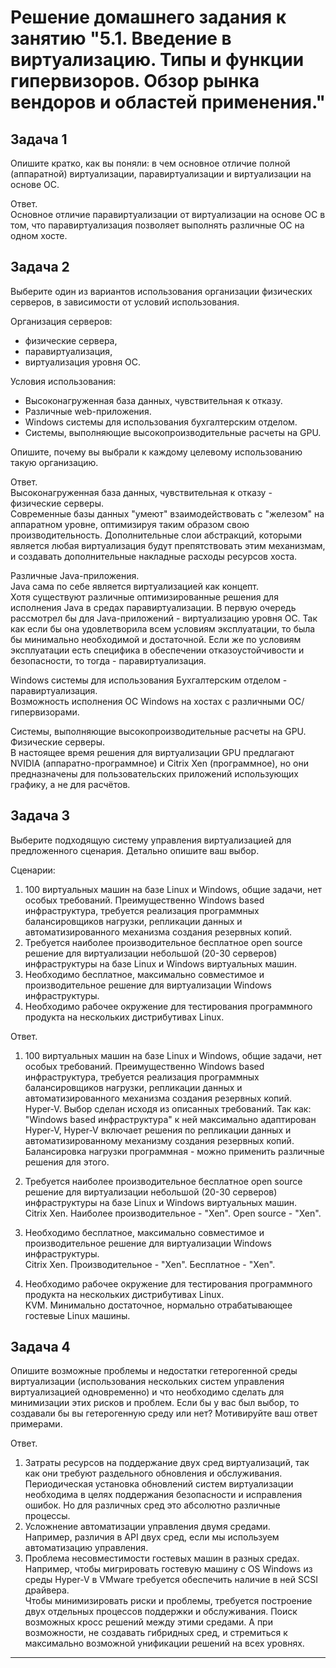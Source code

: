 
# Решение домашнего задания к занятию "5.1. Введение в виртуализацию. Типы и функции гипервизоров. Обзор рынка вендоров и областей применения."

## Задача 1

Опишите кратко, как вы поняли: в чем основное отличие полной (аппаратной) виртуализации, паравиртуализации и виртуализации на основе ОС.

Ответ.  
Основное отличие паравиртуализации от виртуализации на основе ОС в том, что паравиртуализация позволяет выполнять различные ОС на одном хосте. 

## Задача 2

Выберите один из вариантов использования организации физических серверов, в зависимости от условий использования.

Организация серверов:
- физические сервера,
- паравиртуализация,
- виртуализация уровня ОС.

Условия использования:
- Высоконагруженная база данных, чувствительная к отказу.
- Различные web-приложения.
- Windows системы для использования бухгалтерским отделом.
- Системы, выполняющие высокопроизводительные расчеты на GPU.

Опишите, почему вы выбрали к каждому целевому использованию такую организацию.

Ответ.  
Высоконагруженная база данных, чувствительная к отказу - физические серверы.  
Современные базы данных "умеют" взаимодействовать с "железом" на аппаратном уровне, оптимизируя таким образом свою производительность.
Дополнительные слои абстракций, которыми является любая виртуализация будут препятствовать этим механизмам, и создавать дополнительные накладные расходы ресурсов хоста.

Различные Java-приложения.  
Java сама по себе является виртуализацией как концепт.  
Хотя существуют различные оптимизированные решения для исполнения Java в средах паравиртуализации.
В первую очередь рассмотрел бы для Java-приложений - виртуализацию уровня ОС.
Так как если бы она удовлетворила всем условиям эксплуатации, то была бы минимально необходимой и достаточной.
Если же по условиям эксплуатации есть специфика в обеспечении отказоустойчивости и безопасности, то тогда - паравиртуализация.

Windows системы для использования Бухгалтерским отделом - паравиртуализация.  
Возможность исполнения ОС Windows на хостах с различными ОС/гипервизорами.  

Системы, выполняющие высокопроизводительные расчеты на GPU.  
Физические серверы.  
В настоящее время решения для виртуализации GPU предлагают NVIDIA (аппаратно-программное) и Citrix Xen (программное), но они предназначены для пользовательских приложений использующих графику, а не для расчётов.

## Задача 3

Выберите подходящую систему управления виртуализацией для предложенного сценария. Детально опишите ваш выбор.

Сценарии:

1. 100 виртуальных машин на базе Linux и Windows, общие задачи, нет особых требований. Преимущественно Windows based инфраструктура, требуется реализация программных балансировщиков нагрузки, репликации данных и автоматизированного механизма создания резервных копий.
2. Требуется наиболее производительное бесплатное open source решение для виртуализации небольшой (20-30 серверов) инфраструктуры на базе Linux и Windows виртуальных машин.
3. Необходимо бесплатное, максимально совместимое и производительное решение для виртуализации Windows инфраструктуры.
4. Необходимо рабочее окружение для тестирования программного продукта на нескольких дистрибутивах Linux.

Ответ.  

1. 100 виртуальных машин на базе Linux и Windows, общие задачи, нет особых требований. Преимущественно Windows based инфраструктура, требуется реализация программных балансировщиков нагрузки, репликации данных и автоматизированного механизма создания резервных копий.  
Hyper-V. Выбор сделан исходя из описанных требований. Так как: "Windows based инфраструктура" к ней максимально адаптирован Hyper-V, Hyper-V включает решения по репликации данных и автоматизированному механизму создания резервных копий. Балансировка нагрузки программная - можно применить различные решения для этого.  

2. Требуется наиболее производительное бесплатное open source решение для виртуализации небольшой (20-30 серверов) инфраструктуры на базе Linux и Windows виртуальных машин.  
Citrix Xen. Наиболее производительное - "Xen". Open source - "Xen".  

3. Необходимо бесплатное, максимально совместимое и производительное решение для виртуализации Windows инфраструктуры.  
Citrix Xen. Производительное - "Xen". Бесплатное - "Xen".  

4. Необходимо рабочее окружение для тестирования программного продукта на нескольких дистрибутивах Linux.  
KVM. Минимально достаточное, нормально отрабатывающее гостевые Linux машины.  

## Задача 4

Опишите возможные проблемы и недостатки гетерогенной среды виртуализации (использования нескольких систем управления виртуализацией одновременно) и что необходимо сделать для минимизации этих рисков и проблем. Если бы у вас был выбор, то создавали бы вы гетерогенную среду или нет? Мотивируйте ваш ответ примерами.

Ответ.  
1. Затраты ресурсов на поддержание двух сред виртуализаций, так как они требуют раздельного обновления и обслуживания.  
Периодическая установка обновлений систем виртуализации необходима в целях поддержания безопасности и исправления ошибок. Но для различных сред это абсолютно различные процессы.  
2. Усложнение автоматизации управления двумя средами.  
Например, различия в API двух сред, если мы используем автоматизацию управления.
3. Проблема несовместимости гостевых машин в разных средах.
Например, чтобы мигрировать гостевую машину с OS Windows из среды Hyper-V в VMware требуется обеспечить наличие в ней SCSI драйвера.  
Чтобы минимизировать риски и проблемы, требуется построение двух отдельных процессов поддержки и обслуживания. Поиск возможных кросс решений между этими средами.
А при возможности, не создавать гибридных сред, и стремиться к максимально возможной унификации решений на всех уровнях.  

---
